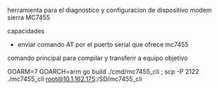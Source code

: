 herramienta para el diagnostico y configuracion de dispositivo modem sierra MC7455

capacidades

- enviar comando AT por el puerto serial que ofrece mc7455

comando principal para compilar y transferir a equipo objetivo

GOARM=7 GOARCH=arm go build ./cmd/mc7455_cli ; scp -P 2122 ./mc7455_cli root@10.1.162.175:/SD/mc7455_cli
